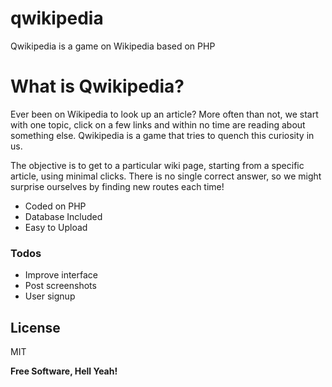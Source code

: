 # qwikipedia
Qwikipedia is a game on Wikipedia based on PHP

# What is Qwikipedia?

Ever been on Wikipedia to look up an article? More often than not, we start with one topic, click on a few links and within no time are reading about something else. Qwikipedia is a game that tries to quench this curiosity in us.

The objective is to get to a particular wiki page, starting from a specific article, using minimal clicks. There is no single correct answer, so we might surprise ourselves by finding new routes each time!



  - Coded on PHP
  - Database Included
  - Easy to Upload
  
  
  ### Todos

 - Improve interface
 - Post screenshots
 - User signup

License
----

MIT


**Free Software, Hell Yeah!**
